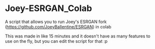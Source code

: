 # Joey-ESRGAN_Colab
A script that allows you to run Joey's ESRGAN fork (https://github.com/JoeyBallentine/ESRGAN) in colab

This was made in like 15 minutes and it doesn't have as many features to use on the fly, but you can edit the script for that :p
